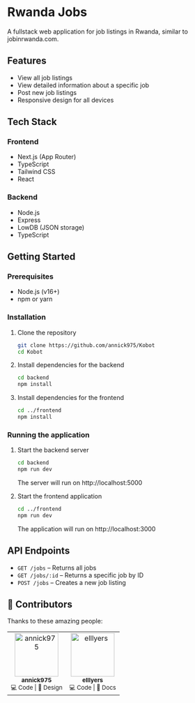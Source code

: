 # Rwanda Jobs

A fullstack web application for job listings in Rwanda, similar to jobinrwanda.com.

## Features

- View all job listings
- View detailed information about a specific job
- Post new job listings
- Responsive design for all devices

## Tech Stack

### Frontend

- Next.js (App Router)
- TypeScript
- Tailwind CSS
- React

### Backend

- Node.js
- Express
- LowDB (JSON storage)
- TypeScript

## Getting Started

### Prerequisites

- Node.js (v16+)
- npm or yarn

### Installation

1. Clone the repository

   ```bash
   git clone https://github.com/annick975/Kobot
   cd Kobot
   ```

2. Install dependencies for the backend

   ```bash
   cd backend
   npm install
   ```

3. Install dependencies for the frontend
   ```bash
   cd ../frontend
   npm install
   ```

### Running the application

1. Start the backend server

   ```bash
   cd backend
   npm run dev
   ```

   The server will run on http://localhost:5000

2. Start the frontend application
   ```bash
   cd ../frontend
   npm run dev
   ```
   The application will run on http://localhost:3000

## API Endpoints

- `GET /jobs` – Returns all jobs
- `GET /jobs/:id` – Returns a specific job by ID
- `POST /jobs` – Creates a new job listing

## 👥 Contributors

Thanks to these amazing people:

<table>
  <tr>
    <td align="center">
      <a href="https://github.com/annick975">
        <img src="https://avatars.githubusercontent.com/u/annick975?v=4" width="100px;" alt="annick975"/>
        <br />
        <sub><b>annick975</b></sub>
      </a>
      <br />
      <small>💻 Code | 🎨 Design</small>
    </td>
    <td align="center">
      <a href="https://github.com/elllyers">
        <img src="https://avatars.githubusercontent.com/u/elllyers?v=4" width="100px;" alt="elllyers"/>
        <br />
        <sub><b>elllyers</b></sub>
      </a>
      <br />
      <small>💻 Code | 📖 Docs</small>
    </td>
  </tr>
</table>
